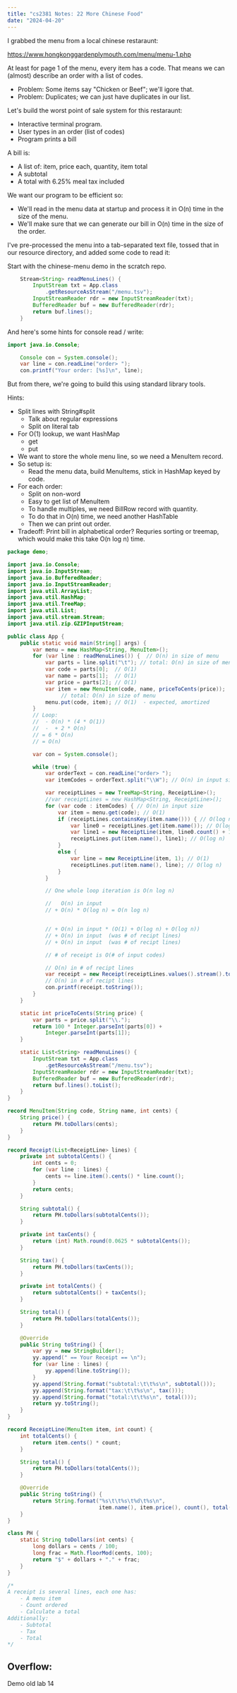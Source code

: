 ```yaml
---
title: "cs2381 Notes: 22 More Chinese Food"
date: "2024-04-20"
---
```


I grabbed the menu from a local chinese restaraunt:

https://www.hongkonggardenplymouth.com/menu/menu-1.php

At least for page 1 of the menu, every item has a code. That means we
can (almost) describe an order with a list of codes.

 - Problem: Some items say "Chicken or Beef"; we'll igore that.
 - Problem: Duplicates; we can just have duplicates in our list.

Let's build the worst point of sale system for this restaraunt:

 - Interactive terminal program.
 - User types in an order (list of codes)
 - Program prints a bill

A bill is:

 - A list of: item, price each, quantity, item total
 - A subtotal
 - A total with 6.25% meal tax included

We want our program to be efficient so:

 - We'll read in the menu data at startup and process it in O(n) time in the
   size of the menu.
 - We'll make sure that we can generate our bill in O(n) time in the size
   of the order.

I've pre-processed the menu into a tab-separated text file, tossed
that in our resource directory, and added some code to read it:

Start with the chinese-menu demo in the scratch repo.

```java
    Stream<String> readMenuLines() {
        InputStream txt = App.class
            .getResourceAsStream("/menu.tsv");
        InputStreamReader rdr = new InputStreamReader(txt);
        BufferedReader buf = new BufferedReader(rdr);
        return buf.lines();
    }
```

And here's some hints for console read / write:

```java
import java.io.Console;

    Console con = System.console();
    var line = con.readLine("order> ");
    con.printf("Your order: [%s]\n", line);
```


But from there, we're going to build this using standard library tools.

Hints:

 - Split lines with String#split
   - Talk about regular expressions
   - Split on literal tab
 - For O(1) lookup, we want HashMap
   - get
   - put
 - We want to store the whole menu line, so we need a MenuItem record.
 - So setup is:
   - Read the menu data, build MenuItems, stick in HashMap keyed by code.
 - For each order:
   - Split on non-word
   - Easy to get list of MenuItem
   - To handle multiples, we need BillRow record with quantity.
   - To do that in O(n) time, we need another HashTable
   - Then we can print out order.
 - Tradeoff: Print bill in alphabetical order? Requries sorting or treemap,
   which would make this take O(n log n) time.




```java
package demo;

import java.io.Console;
import java.io.InputStream;
import java.io.BufferedReader;
import java.io.InputStreamReader;
import java.util.ArrayList;
import java.util.HashMap;
import java.util.TreeMap;
import java.util.List;
import java.util.stream.Stream;
import java.util.zip.GZIPInputStream;

public class App {
    public static void main(String[] args) {
        var menu = new HashMap<String, MenuItem>();
        for (var line : readMenuLines()) {  // O(n) in size of menu
            var parts = line.split("\t"); // total: O(n) in size of menu
            var code = parts[0];  // O(1)
            var name = parts[1];  // O(1)
            var price = parts[2]; // O(1)
            var item = new MenuItem(code, name, priceToCents(price));
                 // total: O(n) in size of menu
            menu.put(code, item); // O(1)  - expected, amortized 
        }
        // Loop:
        //  - O(n) * (4 * O(1))
        //  -  + 2 * O(n)
        // = 6 * O(n)
        // = O(n)

        var con = System.console();

        while (true) {
            var orderText = con.readLine("order> ");
            var itemCodes = orderText.split("\\W"); // O(n) in input size

            var receiptLines = new TreeMap<String, ReceiptLine>();
            //var receiptLines = new HashMap<String, ReceiptLine>();
            for (var code : itemCodes) { // O(n) in input size
                var item = menu.get(code); // O(1)
                if (receiptLines.containsKey(item.name())) { // O(log n) 
                    var line0 = receiptLines.get(item.name()); // O(log n)
                    var line1 = new ReceiptLine(item, line0.count() + 1); // O(1)
                    receiptLines.put(item.name(), line1); // O(log n)
                }
                else {
                    var line = new ReceiptLine(item, 1); // O(1)
                    receiptLines.put(item.name(), line); // O(log n)
                }
            }

            // One whole loop iteration is O(n log n)

            //   O(n) in input
            // + O(n) * O(log n) = O(n log n)


            // + O(n) in input * (O(1) + O(log n) + O(log n))
            // + O(n) in input  (was # of recipt lines)
            // + O(n) in input  (was # of recipt lines)

            // # of receipt is O(# of input codes)

            // O(n) in # of recipt lines
            var receipt = new Receipt(receiptLines.values().stream().toList());
            // O(n) in # of recipt lines
            con.printf(receipt.toString());
        }
    }

    static int priceToCents(String price) {
        var parts = price.split("\\.");
        return 100 * Integer.parseInt(parts[0]) +
            Integer.parseInt(parts[1]);
    }

    static List<String> readMenuLines() {
        InputStream txt = App.class
            .getResourceAsStream("/menu.tsv");
        InputStreamReader rdr = new InputStreamReader(txt);
        BufferedReader buf = new BufferedReader(rdr);
        return buf.lines().toList();
    }
}

record MenuItem(String code, String name, int cents) {
    String price() {
        return PH.toDollars(cents);
    }
}

record Receipt(List<ReceiptLine> lines) {
    private int subtotalCents() {
        int cents = 0;
        for (var line : lines) {
            cents += line.item().cents() * line.count();
        }
        return cents;
    }

    String subtotal() {
        return PH.toDollars(subtotalCents());
    }

    private int taxCents() {
        return (int) Math.round(0.0625 * subtotalCents());
    }

    String tax() {
        return PH.toDollars(taxCents());
    }

    private int totalCents() {
        return subtotalCents() + taxCents();
    }

    String total() {
        return PH.toDollars(totalCents());
    }

    @Override
    public String toString() {
        var yy = new StringBuilder();
        yy.append(" == Your Receipt == \n");
        for (var line : lines) {
            yy.append(line.toString());
        }
        yy.append(String.format("subtotal:\t\t%s\n", subtotal()));
        yy.append(String.format("tax:\t\t%s\n", tax()));
        yy.append(String.format("total:\t\t%s\n", total()));
        return yy.toString();
    }
}

record ReceiptLine(MenuItem item, int count) {
    int totalCents() {
        return item.cents() * count;
    }

    String total() {
        return PH.toDollars(totalCents());
    }

    @Override
    public String toString() {
        return String.format("%s\t\t%s\t%d\t%s\n",
                             item.name(), item.price(), count(), total());
    }
}

class PH {
    static String toDollars(int cents) {
        long dollars = cents / 100;
        long frac = Math.floorMod(cents, 100);
        return "$" + dollars + "." + frac;
    }
}

/*
A receipt is several lines, each one has:
    - A menu item
    - Count ordered
    - Calculate a total
Additionally:
    - Subtotal
    - Tax
    - Total
*/
```


## Overflow:

Demo old lab 14

    

